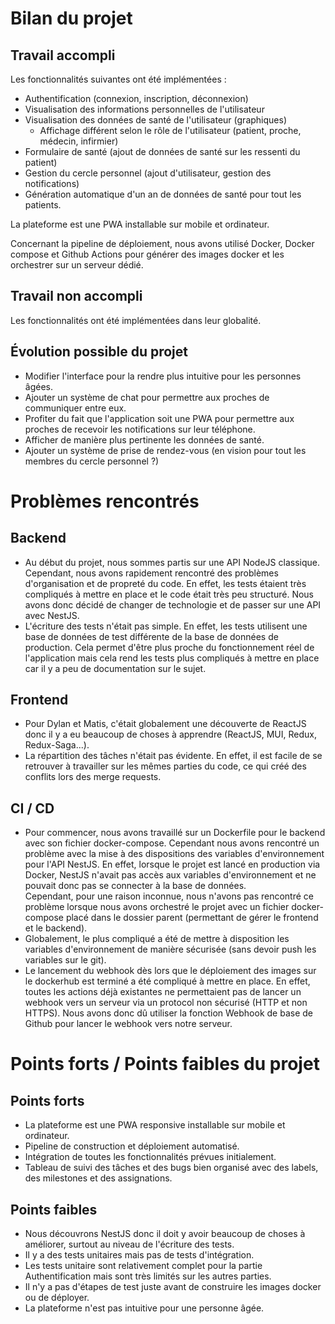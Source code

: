 # Bilan du projet

## Travail accompli

Les fonctionnalités suivantes ont été implémentées :
- Authentification (connexion, inscription, déconnexion)
- Visualisation des informations personnelles de l'utilisateur
- Visualisation des données de santé de l'utilisateur (graphiques)
  - Affichage différent selon le rôle de l'utilisateur (patient, proche, médecin, infirmier)
- Formulaire de santé (ajout de données de santé sur les ressenti du patient)
- Gestion du cercle personnel (ajout d'utilisateur, gestion des notifications)
- Génération automatique d'un an de données de santé pour tout les patients. 

La plateforme est une PWA installable sur mobile et ordinateur. 

Concernant la pipeline de déploiement, nous avons utilisé Docker, Docker compose et Github Actions pour générer des images docker et les orchestrer sur un serveur dédié.

## Travail non accompli

Les fonctionnalités ont été implémentées dans leur globalité.

## Évolution possible du projet

- Modifier l'interface pour la rendre plus intuitive pour les personnes âgées.
- Ajouter un système de chat pour permettre aux proches de communiquer entre eux.
- Profiter du fait que l'application soit une PWA pour permettre aux proches de recevoir les notifications sur leur téléphone.
- Afficher de manière plus pertinente les données de santé. 
- Ajouter un système de prise de rendez-vous (en vision pour tout les membres du cercle personnel ?)

# Problèmes rencontrés

## Backend 

- Au début du projet, nous sommes partis sur une API NodeJS classique. Cependant, nous avons rapidement rencontré des problèmes d'organisation et de propreté du code. En effet, les tests étaient très compliqués à mettre en place et le code était très peu structuré. Nous avons donc décidé de changer de technologie et de passer sur une API avec NestJS.
- L'écriture des tests n'était pas simple. En effet, les tests utilisent une base de données de test différente de la base de données de production. Cela permet d'être plus proche du fonctionnement réel de l'application mais cela rend les tests plus compliqués à mettre en place car il y a peu de documentation sur le sujet. 

## Frontend

- Pour Dylan et Matis, c'était globalement une découverte de ReactJS donc il y a eu beaucoup de choses à apprendre (ReactJS, MUI, Redux, Redux-Saga...).
- La répartition des tâches n'était pas évidente. En effet, il est facile de se retrouver à travailler sur les mêmes parties du code, ce qui créé des conflits lors des merge requests.

## CI / CD

- Pour commencer, nous avons travaillé sur un Dockerfile pour le backend avec son fichier docker-compose. Cependant nous avons rencontré un problème avec la mise à des dispositions des variables d'environnement pour l'API NestJS. En effet, lorsque le projet est lancé en production via Docker, NestJS n'avait pas accès aux variables d'environnement et ne pouvait donc pas se connecter à la base de données. <br /> Cependant, pour une raison inconnue, nous n'avons pas rencontré ce problème lorsque nous avons orchestré le projet avec un fichier docker-compose placé dans le dossier parent (permettant de gérer le frontend et le backend). 
- Globalement, le plus compliqué a été de mettre à disposition les variables d'environnement de manière sécurisée (sans devoir push les variables sur le git). 
- Le lancement du webhook dès lors que le déploiement des images sur le dockerhub est terminé a été compliqué à mettre en place. En effet, toutes les actions déjà existantes ne permettaient pas de lancer un webhook vers un serveur via un protocol non sécurisé (HTTP et non HTTPS). Nous avons donc dû utiliser la fonction Webhook de base de Github pour lancer le webhook vers notre serveur.

# Points forts / Points faibles du projet

## Points forts

- La plateforme est une PWA responsive installable sur mobile et ordinateur.
- Pipeline de construction et déploiement automatisé.
- Intégration de toutes les fonctionnalités prévues initialement.
- Tableau de suivi des tâches et des bugs bien organisé avec des labels, des milestones et des assignations.

## Points faibles

- Nous découvrons NestJS donc il doit y avoir beaucoup de choses à améliorer, surtout au niveau de l'écriture des tests. 
- Il y a des tests unitaires mais pas de tests d'intégration.
- Les tests unitaire sont relativement complet pour la partie Authentification mais sont très limités sur les autres parties. 
- Il n'y a pas d'étapes de test juste avant de construire les images docker ou de déployer.
- La plateforme n'est pas intuitive pour une personne âgée. 

